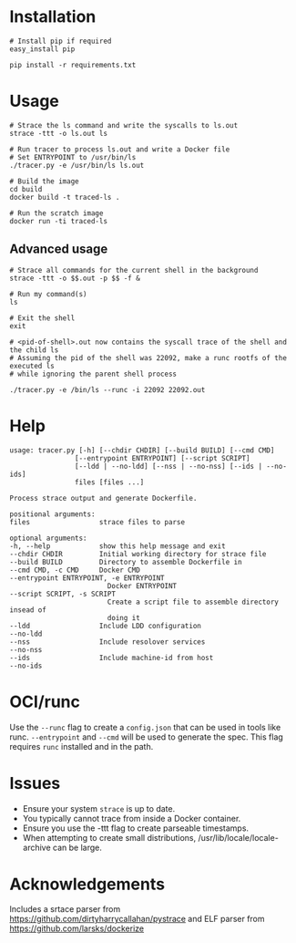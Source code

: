 # Installation
    
    # Install pip if required
    easy_install pip

    pip install -r requirements.txt

# Usage

    # Strace the ls command and write the syscalls to ls.out
    strace -ttt -o ls.out ls

    # Run tracer to process ls.out and write a Docker file
    # Set ENTRYPOINT to /usr/bin/ls
    ./tracer.py -e /usr/bin/ls ls.out

    # Build the image
    cd build
    docker build -t traced-ls .
    
    # Run the scratch image
    docker run -ti traced-ls
    
## Advanced usage
    
    # Strace all commands for the current shell in the background
    strace -ttt -o $$.out -p $$ -f &
    
    # Run my command(s)
    ls
    
    # Exit the shell
    exit
    
    # <pid-of-shell>.out now contains the syscall trace of the shell and the child ls  
    # Assuming the pid of the shell was 22092, make a runc rootfs of the executed ls
    # while ignoring the parent shell process
    
    ./tracer.py -e /bin/ls --runc -i 22092 22092.out  

# Help

    usage: tracer.py [-h] [--chdir CHDIR] [--build BUILD] [--cmd CMD]
                    [--entrypoint ENTRYPOINT] [--script SCRIPT]
                    [--ldd | --no-ldd] [--nss | --no-nss] [--ids | --no-ids]
                    files [files ...]

    Process strace output and generate Dockerfile.

    positional arguments:
    files                 strace files to parse

    optional arguments:
    -h, --help            show this help message and exit
    --chdir CHDIR         Initial working directory for strace file
    --build BUILD         Directory to assemble Dockerfile in
    --cmd CMD, -c CMD     Docker CMD
    --entrypoint ENTRYPOINT, -e ENTRYPOINT
                            Docker ENTRYPOINT
    --script SCRIPT, -s SCRIPT
                            Create a script file to assemble directory insead of
                            doing it
    --ldd                 Include LDD configuration
    --no-ldd
    --nss                 Include resolover services
    --no-nss
    --ids                 Include machine-id from host
    --no-ids

# OCI/runc

Use the `--runc` flag to create a `config.json` that can be used in tools like runc. `--entrypoint` and `--cmd` will be used to generate the spec. This flag requires `runc` installed and in the path.

# Issues

- Ensure your system `strace` is up to date. 
- You typically cannot trace from inside a Docker container. 
- Ensure you use the -ttt flag to create parseable timestamps.
- When attempting to create small distributions, /usr/lib/locale/locale-archive can be large.

# Acknowledgements

Includes a srtace parser from https://github.com/dirtyharrycallahan/pystrace and ELF parser from https://github.com/larsks/dockerize